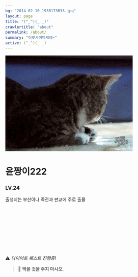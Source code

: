 ```yaml
---
bg: "2014-02-10_193B173B33.jpg"
layout: page
title: "(^_^)(_ _)"
crawlertitle: "about"
permalink: /about/
summary: "이랏샤이마세에~"
active: (^_^)(_ _)
---
```



![크아앙 이미지](/assets/images/KakaoTalk_Photo_2017-08-12-15-36-54.gif)

# 윤짱이222 
### LV.24
출생지는 부산이나 죽전과 판교에 주로 출몰 

<br> </br>
<br> </br>
<br> </br>
<br> </br>

⚠️ *다이어트 퀘스트 진행중!* 

> 🚫 **먹을 것을 주지 마시오.** 
